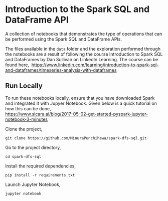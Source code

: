 # Introduction to the Spark SQL and DataFrame API
A collection of notebooks that demonstrates the type of operations that can be performed using the Spark SQL and DataFrame APIs.

The files available in the `data` folder and the exploration performed through the notebooks are a result of following the course Introduction to Spark SQL and DataFrames by Dan Sullivan on LinkedIn Learning. The course can be found here,&nbsp;
https://www.linkedin.com/learning/introduction-to-spark-sql-and-dataframes/timeseries-analysis-with-dataframes

## Run Locally

To run these notebooks locally, ensure that you have downloaded Spark and integrated it with Jupyer Notebook. Given below is a quick tutorial on how this can be done,<br>
https://www.sicara.ai/blog/2017-05-02-get-started-pyspark-jupyter-notebook-3-minutes

Clone the project,

```
git clone https://github.com/MinuraPunchihewa/spark-dfs-sql.git
```

Go to the project directory,

```
cd spark-dfs-sql
```

Install the required dependencies,

```
pip install -r requirements.txt
```

Launch Jupyter Notebook,

```
jupyter notebook
```
